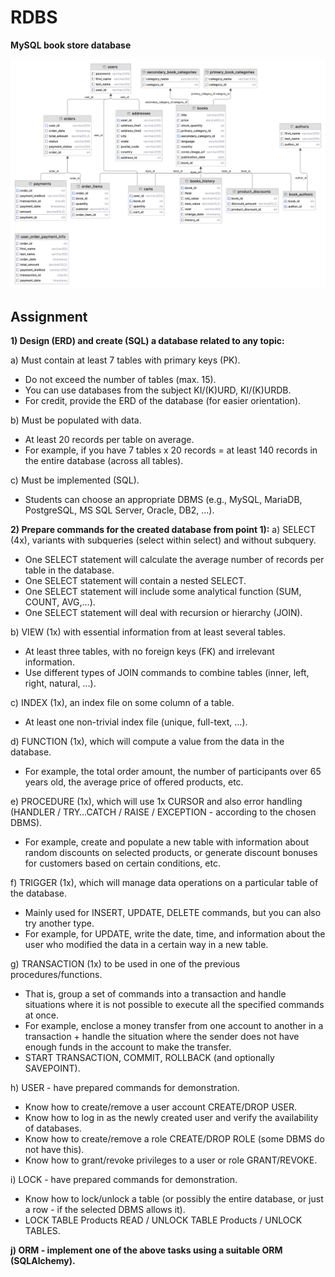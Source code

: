# RDBS
**MySQL book store database**

![](https://github.com/kutscheraa/RDBS/blob/main/defaultdb.png)

## Assignment

**1) Design (ERD) and create (SQL) a database related to any topic:**

a) Must contain at least 7 tables with primary keys (PK).
- Do not exceed the number of tables (max. 15).
- You can use databases from the subject KI/(K)URD, KI/(K)URDB.
- For credit, provide the ERD of the database (for easier orientation).

b) Must be populated with data.
- At least 20 records per table on average.
- For example, if you have 7 tables x 20 records = at least 140 records in the entire database (across all tables).

c) Must be implemented (SQL).
- Students can choose an appropriate DBMS (e.g., MySQL, MariaDB, PostgreSQL, MS SQL Server, Oracle, DB2, ...).

**2) Prepare commands for the created database from point 1):**
a) SELECT (4x), variants with subqueries (select within select) and without subquery.
- One SELECT statement will calculate the average number of records per table in the database.
- One SELECT statement will contain a nested SELECT.
- One SELECT statement will include some analytical function (SUM, COUNT, AVG,…).
- One SELECT statement will deal with recursion or hierarchy (JOIN).

b) VIEW (1x) with essential information from at least several tables.
- At least three tables, with no foreign keys (FK) and irrelevant information.
- Use different types of JOIN commands to combine tables (inner, left, right, natural, …).

c) INDEX (1x), an index file on some column of a table.
- At least one non-trivial index file (unique, full-text, …).

d) FUNCTION (1x), which will compute a value from the data in the database.
- For example, the total order amount, the number of participants over 65 years old, the average price of offered products, etc.

e) PROCEDURE (1x), which will use 1x CURSOR and also error handling (HANDLER / TRY…CATCH / RAISE / EXCEPTION - according to the chosen DBMS).
- For example, create and populate a new table with information about random discounts on selected products, or generate discount bonuses for customers based on certain conditions, etc.

f) TRIGGER (1x), which will manage data operations on a particular table of the database.
- Mainly used for INSERT, UPDATE, DELETE commands, but you can also try another type.
- For example, for UPDATE, write the date, time, and information about the user who modified the data in a certain way in a new table.

g) TRANSACTION (1x) to be used in one of the previous procedures/functions.
- That is, group a set of commands into a transaction and handle situations where it is not possible to execute all the specified commands at once.
- For example, enclose a money transfer from one account to another in a transaction + handle the situation where the sender does not have enough funds in the account to make the transfer.
- START TRANSACTION, COMMIT, ROLLBACK (and optionally SAVEPOINT).

h) USER - have prepared commands for demonstration.
- Know how to create/remove a user account CREATE/DROP USER.
- Know how to log in as the newly created user and verify the availability of databases.
- Know how to create/remove a role CREATE/DROP ROLE (some DBMS do not have this).
- Know how to grant/revoke privileges to a user or role GRANT/REVOKE.

i) LOCK - have prepared commands for demonstration.
- Know how to lock/unlock a table (or possibly the entire database, or just a row - if the selected DBMS allows it).
- LOCK TABLE Products READ / UNLOCK TABLE Products / UNLOCK TABLES.

**j) ORM - implement one of the above tasks using a suitable ORM (SQLAlchemy).**
